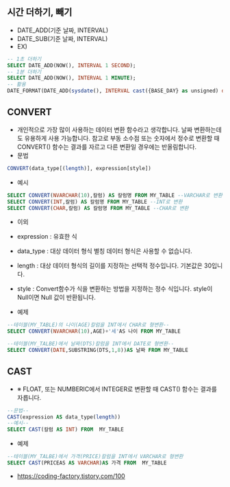 ## 시간 더하기, 빼기
 - DATE_ADD(기준 날짜, INTERVAL)
 - DATE_SUB(기준 날짜, INTERVAL)
 - EX) 
````SQL 
-- 1초 더하기
SELECT DATE_ADD(NOW(), INTERVAL 1 SECOND);
-- 1분 더하기
SELECT DATE_ADD(NOW(), INTERVAL 1 MINUTE);
-- 활용
DATE_FORMAT(DATE_ADD(sysdate(), INTERVAL cast({BASE_DAY} as unsigned) day), '%Y%m%d')
````


## CONVERT
 - 개인적으로 가장 많이 사용하는 데이터 변환 함수라고 생각합니다. 날짜 변환하는데도 유용하게 사용 가능합니다. 참고로 부동 소수점 또는 숫자에서 정수로 변환할 때 CONVERT() 함수는 결과를    자르고 다른 변환일 경우에는 반올림합니다.
 - 문법
````SQL
CONVERT(data_type[(length)], expression[style])
````
 - 예시
````SQL
SELECT CONVERT(NVARCHAR(10),칼럼) AS 칼럼명 FROM MY_TABLE --VARCHAR로 변환
SELECT CONVERT(INT,칼럼) AS 칼럼명 FROM MY_TABLE --INT로 변환
SELECT CONVERT(CHAR,칼럼) AS 칼럼명 FROM MY_TABLE --CHAR로 변환
````
 - 이외 
 - expression : 유효한 식
 - data_type : 대상 데이터 형식 별칭 데이터 형식은 사용할 수 없습니다.
 - length : 대상 데이터 형식의 길이를 지정하는 선택적 정수입니다. 기본값은 30입니다.
 - style : Convert함수가 식을 변환하는 방법을 지정하는 정수 식입니다. style이 Null이면 Null 값이 반환됩니다.

 - 예제
````SQL
--테이블(MY_TABLE)의 나이(AGE)칼럼을 INT에서 CHAR로 형변환--
SELECT CONVERT(NVARCHAR(10),AGE)+'세'AS 나이 FROM MY_TABLE

--테이블(MY_TALBE)에서 날짜(DTS)칼럼을 INT에서 DATE로 형변환--
SELECT CONVERT(DATE,SUBSTRING(DTS,1,8))AS 날짜 FROM MY_TABLE
````

## CAST
 - ※ FLOAT, 또는 NUMBERIC에서 INTEGER로 변환할 때 CAST() 함수는 결과를 자릅니다.
````SQL
--문법--
CAST(expression AS data_type(length))
--예시--
SELECT CAST(칼럼 AS INT) FROM  MY_TABLE
````
 - 예제
````SQL
--테이블(MY_TALBE)에서 가격(PRICE)칼럼을 INT에서 VARCHAR로 형변환
SELECT CAST(PRICEAS AS VARCHAR)AS 가격 FROM  MY_TABLE
````

- https://coding-factory.tistory.com/100
